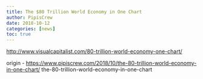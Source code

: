 ```yaml
---
title: The $80 Trillion World Economy in One Chart
author: PipisCrew
date: 2018-10-12
categories: [news]
toc: true
---
```


http://www.visualcapitalist.com/80-trillion-world-economy-one-chart/

origin - https://www.pipiscrew.com/2018/10/the-80-trillion-world-economy-in-one-chart/ the-80-trillion-world-economy-in-one-chart